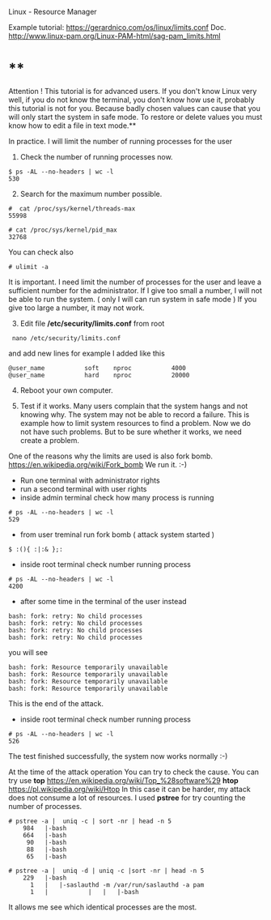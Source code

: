 Linux - Resource Manager

Example tutorial:    https://gerardnico.com/os/linux/limits.conf
Doc.    http://www.linux-pam.org/Linux-PAM-html/sag-pam_limits.html
# **
Attention !
This tutorial is for advanced users.
If you don't  know Linux very well, if you do not know the terminal, you don't know how use it,
probably this tutorial is not for you. 
Because badly chosen values can cause that you will only start the system in safe mode.
To restore or delete values you must know how to edit a file in text mode.**


In practice.
I will limit the number of running processes for the user

1. Check the number of running processes now.
```
$ ps -AL --no-headers | wc -l
530
```

2. Search for the maximum number possible.
```
#  cat /proc/sys/kernel/threads-max
55998
```
```
# cat /proc/sys/kernel/pid_max
32768
```
You can check also 
```
# ulimit -a
```

It is important. I need limit the number of processes for the user and leave a sufficient number for the administrator.
If I give too small a number, I will not be able to run the system. ( only I will can run system in  safe mode )
If you give too large a number, it may not work.

3. Edit file **/etc/security/limits.conf** from root
```
 nano /etc/security/limits.conf
```
and add new lines
for example I added like this
```
@user_name           soft    nproc           4000
@user_name           hard    nproc           20000
```

4. Reboot your own computer.

5. Test if it works.
Many users complain that the system hangs and not knowing why.
The system may not be able to record a failure.
This is example how to limit system resources to find a problem.
Now we do not have such problems.
But to be sure whether it works, we need create a problem.

One of the reasons why the limits are used is also fork bomb. https://en.wikipedia.org/wiki/Fork_bomb
We run it. :-)

- Run one terminal with administrator rights
- run a second terminal with user rights
- inside admin terminal check how many process is running
```
# ps -AL --no-headers | wc -l
529
```
- from user treminal run fork bomb ( attack system started )
```
$ :(){ :|:& };:
```
- inside root terminal check number running process
```
# ps -AL --no-headers | wc -l
4200
```
- after some time in the terminal of the user instead
```
bash: fork: retry: No child processes
bash: fork: retry: No child processes
bash: fork: retry: No child processes
bash: fork: retry: No child processes
```
you will see
```
bash: fork: Resource temporarily unavailable
bash: fork: Resource temporarily unavailable
bash: fork: Resource temporarily unavailable
bash: fork: Resource temporarily unavailable
```
This is the end of the attack.
- inside root terminal check number running process
```
# ps -AL --no-headers | wc -l
526
```
The test finished successfully, the system now works normally :-)

At the time of the attack operation You can try to check the cause.
You can try use **top**  https://en.wikipedia.org/wiki/Top_%28software%29
**htop**  https://pl.wikipedia.org/wiki/Htop
In this case it can be harder, my attack does not consume a lot of resources.
I used **pstree** for try counting the number of processes.
```
# pstree -a |  uniq -c | sort -nr | head -n 5
    984   |-bash
    664   |-bash
     90   |-bash
     88   |-bash
     65   |-bash
```
```
# pstree -a |  uniq -d | uniq -c |sort -nr | head -n 5
    229   |-bash
      1   |   |-saslauthd -m /var/run/saslauthd -a pam
      1   |           |   |   |-bash
```
It allows me see which identical processes are the most.
